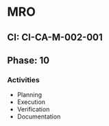 # MRO

## CI: CI-CA-M-002-001
## Phase: 10

### Activities
- Planning
- Execution
- Verification
- Documentation
